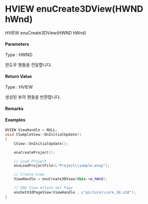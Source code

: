 # HVIEW enuCreate3DView\(HWND hWnd\)

HVIEW enuCreate3DView\(HWND hWnd\)

#### Parameters

Type : HWND

윈도우 핸들을 전달합니다.

#### Return Value

Type : HVIEW

생성된 뷰의 핸들을 반환합니다.

#### Remarks

#### Examples

```cpp
HVIEW ViewHandle = NULL; 
void CSampleView::OnInitialUpdate() 
{ 
    CView::OnInitialUpdate(); 

    enuCreateProject(); 

    // Load Project
    enuLoadProjectFile(L"Project\\sample.enup"); 

    // Create View
    ViewHandle = enuCreate3DView(this->m_hWnd); 

    // ENU View Attach Set Page 
    enuSetX3dPageView(ViewHandle , L"picture\\core_3d.x3d");
}
```




